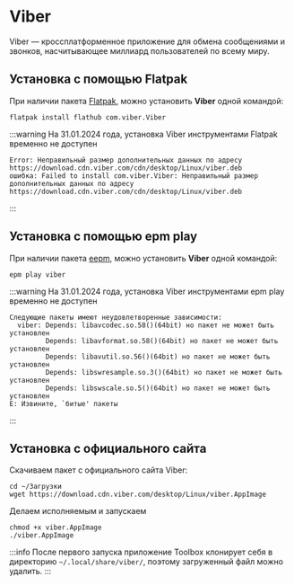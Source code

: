 # Viber

Viber — кроссплатформенное приложение для обмена сообщениями и звонков, насчитывающее миллиард пользователей по всему миру.

## Установка c помощью Flatpak <Badge type="danger" text="Неофициальная сборка" />

При наличии пакета [Flatpak](/flatpak), можно установить **Viber** одной командой:

```shell
flatpak install flathub com.viber.Viber
```

:::warning 
На 31.01.2024 года, установка Viber инструментами Flatpak временно не доступен

```shell
Error: Неправильный размер дополнительных данных по адресу https://download.cdn.viber.com/cdn/desktop/Linux/viber.deb
ошибка: Failed to install com.viber.Viber: Неправильный размер дополнительных данных по адресу https://download.cdn.viber.com/cdn/desktop/Linux/viber.deb
```
:::

## Установка c помощью epm play <Badge type="danger" text="Неофициальная сборка" />

При наличии пакета [eepm](/epm), можно установить **Viber** одной командой:

```shell
epm play viber
```
:::warning 
На 31.01.2024 года, установка Viber инструментами epm play временно не доступен

```shell
Следующие пакеты имеют неудовлетворенные зависимости:
  viber: Depends: libavcodec.so.58()(64bit) но пакет не может быть установлен
         Depends: libavformat.so.58()(64bit) но пакет не может быть установлен
         Depends: libavutil.so.56()(64bit) но пакет не может быть установлен
         Depends: libswresample.so.3()(64bit) но пакет не может быть установлен
         Depends: libswscale.so.5()(64bit) но пакет не может быть установлен
E: Извините, `битые' пакеты
```
:::

## Установка с официального сайта

Cкачиваем пакет с официального сайта Viber:

```shell
cd ~/Загрузки
wget https://download.cdn.viber.com/desktop/Linux/viber.AppImage
```

Делаем исполняемым и запускаем

```shell
chmod +x viber.AppImage
./viber.AppImage
```

:::info
После первого запуска приложение Toolbox клонирует себя в директорию `~/.local/share/viber/`, поэтому загруженный файл можно удалить.
:::